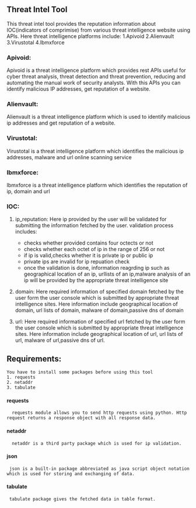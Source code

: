 ## Threat Intel Tool
This threat intel tool provides the reputation information about IOC(indicators of comprimise) from various threat intelligence website using APIs. 
Here threat intelligence platforms include:
1.Apivoid 
2.Alienvault
3.Virustotal 
4.Ibmxforce
### Apivoid:
  Apivoid is a threat intelligence platform which provides rest APIs useful for cyber threat analysis, threat detection and
  threat prevention, reducing and automating the manual work of security analysts. With this APIs you can identify malicious IP addresses, get reputation of a website.
### Alienvault:
  Alienvault is a threat intelligence platform which is used to identify malicious ip addresses and get reputation of a website.
### Virustotal:
  Virustotal is a threat intelligence platform which identifies the malicious ip addresses, malware and url online scanning service
### Ibmxforce:
  Ibmxforce is a threat intelligence platform which identifies the reputation of ip, domain and url
### IOC:
  1. ip_reputation:
       Here ip provided by the user will be validated for submitting the information fetched by the user. validation process includes:
       - checks whether provided contains four octects or not
       - checks whether each octet of ip in the range of 256 or not
       - if ip is valid,checks whether it is private ip or public ip
       - private ips are invalid for ip repuation check
       - once the validation is done, information reagrding ip such as geographical location of an ip, urllists of an ip,malware analysis of an ip will be provided by the 
         appropriate threat intelligence site
  
  2. domain:
     Here required information of specified domain fetched by the user form the user console which is submitted by appropriate threat intelligence sites.
     Here information include geographical location of domain, url lists of domain, malware of domain,passive dns of domain
  
  3. url:
     Here required information of specified url fetched by the user form the user console which is submitted by appropriate threat intelligence sites.
     Here information include geographical location of url, url lists of url, malware of url,passive dns of url.
 ## Requirements:
    You have to install some packages before using this tool
    1. requests
    2. netaddr
    3. tabulate
   #### requests
      requests module allows you to send http requests using python. Http request returns a response object with all response data.
   #### netaddr
      netaddr is a third party package which is used for ip validation.
   #### json
     json is a built-in package abbreviated as java script object notation  which is used for storing and exchanging of data.
   #### tabulate
     tabulate package gives the fetched data in table format. 
   
    
    
     
 



